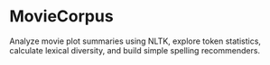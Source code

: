 # MovieCorpus
Analyze movie plot summaries using NLTK, explore token statistics, calculate lexical diversity, and build simple spelling recommenders.
